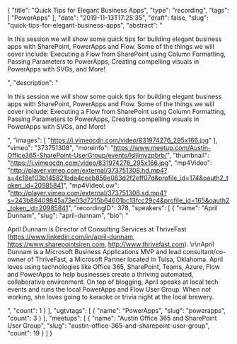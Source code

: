{
  "title": "Quick Tips for Elegant Business Apps",
  "type": "recording",
  "tags": [
    "PowerApps"
  ],
  "date": "2019-11-13T17:25:35",
  "draft": false,
  "slug": "quick-tips-for-elegant-business-apps",
  "abstract": "<p>In this session we will show some quick tips for building elegant business apps with SharePoint, PowerApps and Flow. Some of the things we will cover include: Executing a Flow from SharePoint using Column Formatting, Passing Parameters to PowerApps, Creating compelling visuals in PowerApps with SVGs, and More!</p>",
  "description": "<p>In this session we will show some quick tips for building elegant business apps with SharePoint, PowerApps and Flow. Some of the things we will cover include: Executing a Flow from SharePoint using Column Formatting, Passing Parameters to PowerApps, Creating compelling visuals in PowerApps with SVGs, and More!</p>",
  "images": [
    "https://i.vimeocdn.com/video/831974276_295x166.jpg"
  ],
  "vimeo": "373751308",
  "moreinfo": "https://www.meetup.com/Austin-Office365-SharePoint-UserGroup/events/lsljlmyzpbrb/",
  "thumbnail": "https://i.vimeocdn.com/video/831974276_295x166.jpg",
  "mp4Video": "http://player.vimeo.com/external/373751308.hd.mp4?s=4c18ef03b145821bda4ceeb856e083d2f2eff07d&profile_id=174&oauth2_token_id=20985841",
  "mp4VideoLow": "http://player.vimeo.com/external/373751308.sd.mp4?s=243b88409845a73e03d7215b64601bc13fcc29c4&profile_id=165&oauth2_token_id=20985841",
  "recordingID": 378,
  "speakers": [
    {
      "name": "April Dunnam",
      "slug": "april-dunnam",
      "bio": "<p>April Dunnam is Director of Consulting Services at ThriveFast (https://www.linkedin.com/in/april-dunnam, https://www.sharepointsiren.com, http://www.thrivefast.com). \r\nApril Dunnam is a Microsoft Business Applications MVP and lead consultant/co-owner of ThriveFast, a Microsoft Partner located in Tulsa, Oklahoma. April loves using technologies like Office 365, SharePoint, Teams, Azure, Flow and PowerApps to help businesses create a thriving automated, collaborative environment. On top of blogging, April speaks at local tech events and runs the local PowerApps and Flow User Group. When not working, she loves going to karaoke or trivia night at the local brewery.</p>",
      "count": 1
    }
  ],
  "ugtvtags": [
    {
      "name": "PowerApps",
      "slug": "powerapps",
      "count": 3
    }
  ],
  "meetups": [
    {
      "name": "Austin Office 365 and SharePoint User Group",
      "slug": "austin-office-365-and-sharepoint-user-group",
      "count": 19
    }
  ]
}